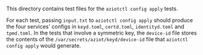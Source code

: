 This directory contains test files for the `aziotctl config apply` tests.

For each test, passing `input.txt` to `aziotctl config apply` should produce the four services' configs in `keyd.toml`, `certd.toml`, `identityd.toml` and `tpmd.toml`. In the tests that involve a symmetric key, the `device-id` file stores the contents of the `/var/secrets/aziot/keyd/device-id` file that `aziotctl config apply` would generate.
